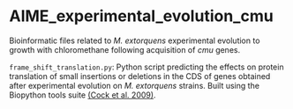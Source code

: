 # AIME_experimental_evolution_cmu
 Bioinformatic files related to _M. extorquens_ experimental evolution to growth with chloromethane following acquisition of _cmu_ genes.

`frame_shift_translation.py`: Python script predicting the effects on protein translation of small insertions or deletions in the CDS of genes obtained after experimental evolution on _M. extorquens_ strains.  Built using the Biopython tools suite [(Cock et al. 2009)](https://doi.org/10.1093/bioinformatics/btp163).
